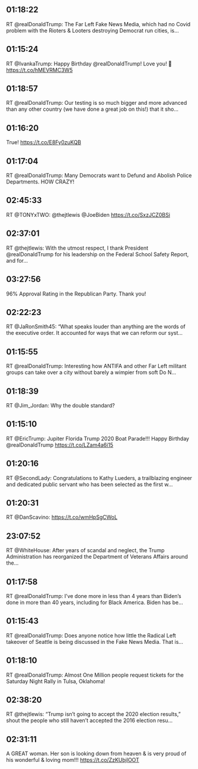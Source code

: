 ## 01:18:22
RT @realDonaldTrump: The Far Left Fake News Media, which had no Covid problem with the Rioters &amp; Looters destroying Democrat run cities, is…
## 01:15:24
RT @IvankaTrump: Happy Birthday ⁦@realDonaldTrump⁩! Love you! 💛 https://t.co/hMEVRMC3W5
## 01:18:57
RT @realDonaldTrump: Our testing is so much bigger and more advanced than any other country (we have done a great job on this!) that it sho…
## 01:16:20
True! https://t.co/E8Fy0zuKQB
## 01:17:04
RT @realDonaldTrump: Many Democrats want to Defund and Abolish Police Departments. HOW CRAZY!
## 02:45:33
RT @TONYxTWO: @thejtlewis @JoeBiden https://t.co/SxzJCZ0BSi
## 02:37:01
RT @thejtlewis: With the utmost respect, I thank President @realDonaldTrump for his leadership on the Federal School Safety Report, and for…
## 03:27:56
96% Approval Rating in the Republican Party. Thank you!
## 02:22:23
RT @JaRonSmith45: “What speaks louder than anything are the words of the executive order. It accounted for ways that we can reform our syst…
## 01:15:55
RT @realDonaldTrump: Interesting how ANTIFA and other Far Left militant groups can take over a city without barely a wimpier from soft Do N…
## 01:18:39
RT @Jim_Jordan: Why the double standard?
## 01:15:10
RT @EricTrump: Jupiter Florida Trump 2020 Boat Parade!!!  Happy Birthday @realDonaldTrump https://t.co/LZam4a6i15
## 01:20:16
RT @SecondLady: Congratulations to Kathy Lueders, a trailblazing engineer and dedicated public servant who has been selected as the first w…
## 01:20:31
RT @DanScavino: https://t.co/wmHpSgCWoL
## 23:07:52
RT @WhiteHouse: After years of scandal and neglect, the Trump Administration has reorganized the Department of Veterans Affairs around the…
## 01:17:58
RT @realDonaldTrump: I’ve done more in less than 4 years than Biden’s done in more than 40 years, including for Black America. Biden has be…
## 01:15:43
RT @realDonaldTrump: Does anyone notice how little the Radical Left takeover of Seattle is being discussed in the Fake News Media. That is…
## 01:18:10
RT @realDonaldTrump: Almost One Million people request tickets for the Saturday Night Rally in Tulsa, Oklahoma!
## 02:38:20
RT @thejtlewis: “Trump isn’t going to accept the 2020 election results,” shout the people who still haven’t accepted the 2016 election resu…
## 02:31:11
A GREAT woman. Her son is looking down from heaven &amp; is very proud of his wonderful &amp; loving mom!!! https://t.co/ZzKUbjlOOT
